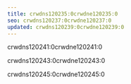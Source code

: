 ```yaml
---
title: crwdns120235:0crwdne120235:0
seo: crwdns120237:0crwdne120237:0
updated: crwdns120239:0crwdne120239:0
---
```


crwdns120241:0crwdne120241:0

crwdns120243:0crwdne120243:0

crwdns120245:0crwdne120245:0
